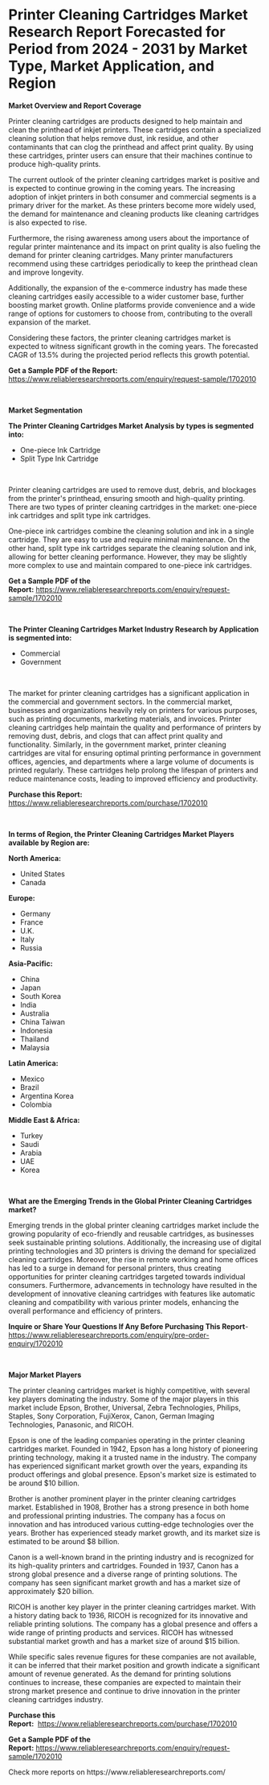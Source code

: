 <p><h1>Printer Cleaning Cartridges Market Research Report Forecasted for Period from 2024 -  2031 by Market Type, Market Application, and Region</h1></p><p><strong>Market Overview and Report Coverage</strong></p>
<p><p>Printer cleaning cartridges are products designed to help maintain and clean the printhead of inkjet printers. These cartridges contain a specialized cleaning solution that helps remove dust, ink residue, and other contaminants that can clog the printhead and affect print quality. By using these cartridges, printer users can ensure that their machines continue to produce high-quality prints.</p><p>The current outlook of the printer cleaning cartridges market is positive and is expected to continue growing in the coming years. The increasing adoption of inkjet printers in both consumer and commercial segments is a primary driver for the market. As these printers become more widely used, the demand for maintenance and cleaning products like cleaning cartridges is also expected to rise.</p><p>Furthermore, the rising awareness among users about the importance of regular printer maintenance and its impact on print quality is also fueling the demand for printer cleaning cartridges. Many printer manufacturers recommend using these cartridges periodically to keep the printhead clean and improve longevity.</p><p>Additionally, the expansion of the e-commerce industry has made these cleaning cartridges easily accessible to a wider customer base, further boosting market growth. Online platforms provide convenience and a wide range of options for customers to choose from, contributing to the overall expansion of the market.</p><p>Considering these factors, the printer cleaning cartridges market is expected to witness significant growth in the coming years. The forecasted CAGR of 13.5% during the projected period reflects this growth potential.</p></p>
<p><strong>Get a Sample PDF of the Report:</strong> <a href="https://www.reliableresearchreports.com/enquiry/request-sample/1702010">https://www.reliableresearchreports.com/enquiry/request-sample/1702010</a></p>
<p>&nbsp;</p>
<p><strong>Market Segmentation</strong></p>
<p><strong>The Printer Cleaning Cartridges Market Analysis by types is segmented into:</strong></p>
<p><ul><li>One-piece Ink Cartridge</li><li>Split Type Ink Cartridge</li></ul></p>
<p>&nbsp;</p>
<p><p>Printer cleaning cartridges are used to remove dust, debris, and blockages from the printer's printhead, ensuring smooth and high-quality printing. There are two types of printer cleaning cartridges in the market: one-piece ink cartridges and split type ink cartridges. </p><p>One-piece ink cartridges combine the cleaning solution and ink in a single cartridge. They are easy to use and require minimal maintenance. On the other hand, split type ink cartridges separate the cleaning solution and ink, allowing for better cleaning performance. However, they may be slightly more complex to use and maintain compared to one-piece ink cartridges.</p></p>
<p><strong>Get a Sample PDF of the Report:</strong>&nbsp;<a href="https://www.reliableresearchreports.com/enquiry/request-sample/1702010">https://www.reliableresearchreports.com/enquiry/request-sample/1702010</a></p>
<p>&nbsp;</p>
<p><strong>The Printer Cleaning Cartridges Market Industry Research by Application is segmented into:</strong></p>
<p><ul><li>Commercial</li><li>Government</li></ul></p>
<p>&nbsp;</p>
<p><p>The market for printer cleaning cartridges has a significant application in the commercial and government sectors. In the commercial market, businesses and organizations heavily rely on printers for various purposes, such as printing documents, marketing materials, and invoices. Printer cleaning cartridges help maintain the quality and performance of printers by removing dust, debris, and clogs that can affect print quality and functionality. Similarly, in the government market, printer cleaning cartridges are vital for ensuring optimal printing performance in government offices, agencies, and departments where a large volume of documents is printed regularly. These cartridges help prolong the lifespan of printers and reduce maintenance costs, leading to improved efficiency and productivity.</p></p>
<p><strong>Purchase this Report:</strong>&nbsp; <a href="https://www.reliableresearchreports.com/purchase/1702010">https://www.reliableresearchreports.com/purchase/1702010</a></p>
<p>&nbsp;</p>
<p><strong>In terms of Region, the Printer Cleaning Cartridges Market Players available by Region are:</strong></p>
<p>
    <p> <strong> North America: </strong>
        <ul>
            <li>United States</li>
            <li>Canada</li>
        </ul>
        </p> 
    <p> <strong> Europe: </strong>
        <ul>
            <li>Germany</li>
            <li>France</li>
            <li>U.K.</li>
            <li>Italy</li>
            <li>Russia</li>
        </ul>
        </p> 
    <p> <strong> Asia-Pacific: </strong>
        <ul>
            <li>China</li>
            <li>Japan</li>
            <li>South Korea</li>
            <li>India</li>
            <li>Australia</li>
            <li>China Taiwan</li>
            <li>Indonesia</li>
            <li>Thailand</li>
            <li>Malaysia</li>
        </ul>
        </p> 
    <p> <strong> Latin America: </strong>
        <ul>
            <li>Mexico</li>
            <li>Brazil</li>
            <li>Argentina Korea</li>
            <li>Colombia</li>
        </ul>
        </p> 
    <p> <strong> Middle East & Africa: </strong>
        <ul>
            <li>Turkey</li>
            <li>Saudi</li>
            <li>Arabia</li>
            <li>UAE</li>
            <li>Korea</li>
        </ul>
    </p>
    </p>
<p>&nbsp;</p>
<p><strong>What are the Emerging Trends in the Global Printer Cleaning Cartridges market?</strong></p>
<p><p>Emerging trends in the global printer cleaning cartridges market include the growing popularity of eco-friendly and reusable cartridges, as businesses seek sustainable printing solutions. Additionally, the increasing use of digital printing technologies and 3D printers is driving the demand for specialized cleaning cartridges. Moreover, the rise in remote working and home offices has led to a surge in demand for personal printers, thus creating opportunities for printer cleaning cartridges targeted towards individual consumers. Furthermore, advancements in technology have resulted in the development of innovative cleaning cartridges with features like automatic cleaning and compatibility with various printer models, enhancing the overall performance and efficiency of printers.</p></p>
<p><strong>Inquire or Share Your Questions If Any Before Purchasing This Report</strong>- <a href="https://www.reliableresearchreports.com/enquiry/pre-order-enquiry/1702010">https://www.reliableresearchreports.com/enquiry/pre-order-enquiry/1702010</a></p>
<p>&nbsp;</p>
<p><strong>Major Market Players</strong></p>
<p><p>The printer cleaning cartridges market is highly competitive, with several key players dominating the industry. Some of the major players in this market include Epson, Brother, Universal, Zebra Technologies, Philips, Staples, Sony Corporation, FujiXerox, Canon, German Imaging Technologies, Panasonic, and RICOH.</p><p>Epson is one of the leading companies operating in the printer cleaning cartridges market. Founded in 1942, Epson has a long history of pioneering printing technology, making it a trusted name in the industry. The company has experienced significant market growth over the years, expanding its product offerings and global presence. Epson's market size is estimated to be around $10 billion.</p><p>Brother is another prominent player in the printer cleaning cartridges market. Established in 1908, Brother has a strong presence in both home and professional printing industries. The company has a focus on innovation and has introduced various cutting-edge technologies over the years. Brother has experienced steady market growth, and its market size is estimated to be around $8 billion.</p><p>Canon is a well-known brand in the printing industry and is recognized for its high-quality printers and cartridges. Founded in 1937, Canon has a strong global presence and a diverse range of printing solutions. The company has seen significant market growth and has a market size of approximately $20 billion.</p><p>RICOH is another key player in the printer cleaning cartridges market. With a history dating back to 1936, RICOH is recognized for its innovative and reliable printing solutions. The company has a global presence and offers a wide range of printing products and services. RICOH has witnessed substantial market growth and has a market size of around $15 billion.</p><p>While specific sales revenue figures for these companies are not available, it can be inferred that their market position and growth indicate a significant amount of revenue generated. As the demand for printing solutions continues to increase, these companies are expected to maintain their strong market presence and continue to drive innovation in the printer cleaning cartridges industry.</p></p>
<p><strong>Purchase this Report:</strong>&nbsp;&nbsp;<a href="https://www.reliableresearchreports.com/purchase/1702010">https://www.reliableresearchreports.com/purchase/1702010</a></p>
<p></p>
<p><strong>Get a Sample PDF of the Report:</strong>&nbsp;<a href="https://www.reliableresearchreports.com/enquiry/request-sample/1702010">https://www.reliableresearchreports.com/enquiry/request-sample/1702010</a></p>
<p>Check more reports on https://www.reliableresearchreports.com/</p>